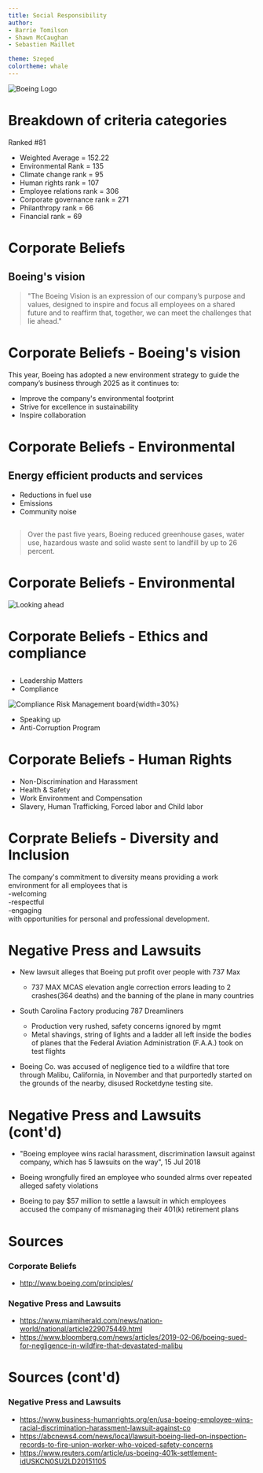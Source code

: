 ```yaml
---
title: Social Responsibility
author:
- Barrie Tomilson
- Shawn McCaughan
- Sebastien Maillet

theme: Szeged
colortheme: whale
---
```


![](https://live.staticflickr.com/2915/14629490902_963a3d245a_b.jpg, "Boeing Logo")

<!-- ^ Talking points ^ 
American multinational company  
Founded by William Boeing in 1916  
Among largest global aerospace manufacturers  
Sells airplanes, rotorcraft, rockets, satellites and missiles  
-->

# Breakdown of criteria categories
<!-- Scores - the lower the better -->
Ranked #81

- Weighted Average = 152.22  
- Environmental Rank = 135  
- Climate change rank = 95  
- Human rights rank = 107  
- Employee relations rank = 306  
- Corporate governance rank = 271  
- Philanthropy rank = 66  
- Financial rank = 69  
<!-- ^ Talking points ^
-Amber signal since March 2017 relating to the UN Global compact principle 2.  
Businesses should make sure that they are not complicit in human rights abuses.  
-Accused by NGOs of providing support to a saudi-led coalition violating international humanitarian law in Yemen. 
-->

# Corporate Beliefs
## Boeing's vision

> "The Boeing Vision is an expression of our company’s purpose and values, designed to inspire and focus all employees on a shared future and to reaffirm that, together, we can meet the challenges that lie ahead."

# Corporate Beliefs - Boeing's vision
This year, Boeing has adopted a new environment strategy to guide the company’s business through 2025 as it continues to:  

- Improve the company's environmental footprint  
- Strive for excellence in sustainability  
- Inspire collaboration  
<!-- ^ Talking points ^
-Design, manufacture and deliver innovative aerospace products and services that will improve the company’s environmental footprint.
-Strive for excellence in sustainability in our operations and supply base.
-Inspire collaboration with partners around the world to advance innovative solutions for local and global environmental needs.
 -->

# Corporate Beliefs - Environmental
## Energy efficient products and services
- Reductions in fuel use
- Emissions
- Community noise

##
> Over the past five years, Boeing reduced greenhouse gases, water use, hazardous waste and solid waste sent to landfill by up to 26 percent.

<!-- ^ Talking points ^ 
Boeing's commitment to environmental leadership is seen in energy efficient products and services that set the standard for reductions in fuel use, emissions and community noise.
Over the past five years, Boeing reduced greenhouse gases, water use, hazardous waste and solid waste sent to landfill by up to 26 percent.
-->

# Corporate Beliefs - Environmental
![Looking ahead](https://bit.ly/2w4HME9, "Boeing reduction targets")

<!-- ^ Talking points ^ 
Looking ahead, Boeing has a bold new strategy that further improves their environmental performance and footprint. It includes investing in advanced technologies, such as hybrid-electric aircraft propulsion, biofuel and chemical alternatives. 
The new strategy includes performance targets that will lead to substantial improvements in the company’s environmental footprint: <EnvironmentalTarget.png>
-->

# Corporate Beliefs - Ethics and compliance
##
- Leadership Matters
- Compliance  
<!-- TODO: Push image to the right -->
![](http://www.boeing.com/resources/boeingdotcom/principles/ethics_and_compliance/images/ethics_crm_circle_300.png, "Compliance Risk Management board"){width=30%}
- Speaking up <!-- <- Lawsuit -->
- Anti-Corruption Program <!-- <- Lawsuit -->
<!-- ^ Talking points ^
At Boeing, their stance on ethical business conduct is simple: do the right thing, every time, no exceptions. (737 Max 8 tells me this is a lie..) 
Doing the right thing for our employees, customers, stakeholders and communities has helped us earn trust and build partnerships that will drive us forward in our next century, and beyond. <-lol

- Leadership Matters: Initiative that focuses on enabling a culture of openness and accountability in order to sustain an ethical and compliant work environment and enhance business performance

- Compliance: To ensure that Boeing maintains effectiveness in the ongoing success of the company, compliance monitoring and assessments are built into all levels of the business.

- Boeing believes speaking up is a cornerstone for building an open and accountable workplace culture. Some of the confidential and anonymous methods(when preferred) include contacting local ethics advisors, toll-free phone numbers, accessing web-based portals, etc..
Creating this type of environment where employees are comfortable raising issues and concerns without fear of retaliation enables openness which leads to improved business performance and inspire greater innovation. (a couple recent lawsuits tell me this is a lie..)

- Anti-Corruption Program: Boeing strictly forbids bribery and corruption of any kind. It is imperative that we compete on the merits alone. Integrity is a core company value. This guidance is clear that we must never sacrifice our ethical principles to win or keep business—that no business is worth it.(supporting the saudi's tell me this is a lie..)
-->

# Corporate Beliefs - Human Rights
- Non-Discrimination and Harassment
- Health & Safety
- Work Environment and Compensation
- Slavery, Human Trafficking, Forced labor and Child labor
<!-- 
## Non-Discrimination and Harassment
It is in Boeing's policy to attract and retain the best qualified people available without regard to race, color, religion, national origin, gender, sexual orientation, gender identity, age, physical or mental disability, or veteran status.

## Environment, Health & Safety
They are committed to providing employees with a safe and healthful workplace, protecting the environment wherever they conduct business and striving for excellence in safety, health and environment stewardship.

## Work Environment and Compensation
They are committed to promoting a work environment that fosters communication, productivity, creativity, teamwork, and employee engagement. Boeing also seeks to provide employees with compensation and benefits that are fair for the type of work and geographic location and competitive with other world-class companies.  

## Slavery, Human Trafficking, Forced labor and Child labor
Boeing believes that the employment relationship should be voluntary, and the terms of employment must comply with applicable laws and regulations. They are opposed to slavery, human trafficking, forced labor and child labor and are committed to complying with applicable laws prohibiting such exploitation.
-->

# Corprate Beliefs - Diversity and Inclusion
The company's commitment to diversity means providing a work environment for all employees that is  
-welcoming  
-respectful  
-engaging  
with opportunities for personal and professional development.

<!-- ^ Talking points ^
This in turn increases productivity, quality, creativity and innovation. 

Having diverse employees, business partners and community relationships is vital to creating advanced aerospace products and services for their diverse customers around the world.
-->

# Negative Press and Lawsuits
- New lawsuit alleges that Boeing put profit over people with 737 Max
  - 737 MAX MCAS elevation angle correction errors leading to 2 crashes(364 deaths) and the banning of the plane in many countries  
  
- South Carolina Factory producing 787 Dreamliners  
  - Production very rushed, safety concerns ignored by mgmt
  - Metal shavings, string of lights and a ladder all left inside the bodies of planes that the Federal Aviation Administration (F.A.A.) took on test flights
  
- Boeing Co. was accused of negligence tied to a wildfire that tore through Malibu, California, in November and that purportedly started on the grounds of the nearby, disused Rocketdyne testing site.

# Negative Press and Lawsuits (cont'd)
- "Boeing employee wins racial harassment, discrimination lawsuit against company, which has 5 lawsuits on the way", 15 Jul 2018

- Boeing wrongfully fired an employee who sounded alrms over repeated alleged safety violations
  
- Boeing to pay $57 million to settle a lawsuit in which employees accused the company of mismanaging their 401(k) retirement plans

<!-- ^ Talking points ^ 
TODO: Add talking points for each lawsuit
-->

# Sources
### Corporate Beliefs
- http://www.boeing.com/principles/  

### Negative Press and Lawsuits
- https://www.miamiherald.com/news/nation-world/national/article229075449.html
- https://www.bloomberg.com/news/articles/2019-02-06/boeing-sued-for-negligence-in-wildfire-that-devastated-malibu  

# Sources (cont'd)
### Negative Press and Lawsuits
- https://www.business-humanrights.org/en/usa-boeing-employee-wins-racial-discrimination-harassment-lawsuit-against-co  
- https://abcnews4.com/news/local/lawsuit-boeing-lied-on-inspection-records-to-fire-union-worker-who-voiced-safety-concerns  
- https://www.reuters.com/article/us-boeing-401k-settlement-idUSKCN0SU2LD20151105
